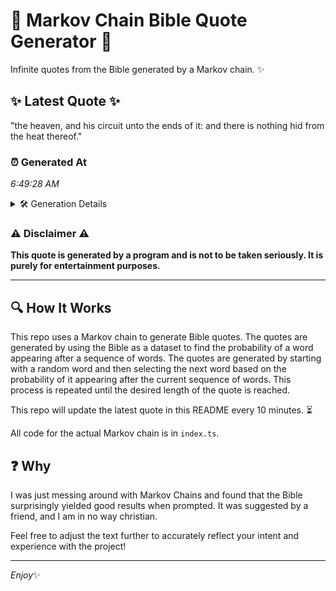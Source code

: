 # 📖 Markov Chain Bible Quote Generator 📖

Infinite quotes from the Bible generated by a Markov chain. ✨

## ✨ Latest Quote ✨
"the heaven, and his circuit unto the ends of it: and there is nothing hid from the heat thereof."

### ⏰ Generated At
*6:49:28 AM*

<details>
    <summary>🛠️ Generation Details</summary>
    <p>
        <strong>🌱 Seed:</strong> the<br>
        <strong>🔄 Iterations:</strong> 18<br>
        <strong>📜 Context History:</strong><br>[ the ]: heaven,<br>[ the, heaven, ]: and<br>[ the, heaven,, and ]: his<br>[ the, heaven,, and, his ]: circuit<br>[ the, heaven,, and, his, circuit ]: unto<br>[ the, heaven,, and, his, circuit, unto ]: the<br>[ heaven,, and, his, circuit, unto, the ]: ends<br>[ and, his, circuit, unto, the, ends ]: of<br>[ his, circuit, unto, the, ends, of ]: it:<br>[ circuit, unto, the, ends, of, it: ]: and<br>[ unto, the, ends, of, it:, and ]: there<br>[ the, ends, of, it:, and, there ]: is<br>[ ends, of, it:, and, there, is ]: nothing<br>[ of, it:, and, there, is, nothing ]: hid<br>[ it:, and, there, is, nothing, hid ]: from<br>[ and, there, is, nothing, hid, from ]: the<br>[ there, is, nothing, hid, from, the ]: heat<br>[ is, nothing, hid, from, the, heat ]: thereof.<br>
    </p>
</details>

### ⚠️ Disclaimer ⚠️
**This quote is generated by a program and is not to be taken seriously. It is purely for entertainment purposes.**

---

## 🔍 How It Works

This repo uses a Markov chain to generate Bible quotes. The quotes are generated by using the Bible as a dataset to find the probability of a word appearing after a sequence of words. The quotes are generated by starting with a random word and then selecting the next word based on the probability of it appearing after the current sequence of words. This process is repeated until the desired length of the quote is reached.

This repo will update the latest quote in this README every 10 minutes. ⏳

All code for the actual Markov chain is in `index.ts`.

## ❓ Why

I was just messing around with Markov Chains and found that the Bible surprisingly yielded good results when prompted. 
It was suggested by a friend, and I am in no way christian.

Feel free to adjust the text further to accurately reflect your intent and experience with the project!

---

*Enjoy*✨
